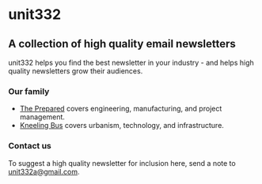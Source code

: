 # unit332
## A collection of high quality email newsletters

unit332 helps you find the best newsletter in your industry - and helps high quality newsletters grow their audiences.

### Our family
* [The Prepared](http://theprepared.org/newsletter) covers engineering, manufacturing, and project management.
* [Kneeling Bus](http://kneelingbus.net) covers urbanism, technology, and infrastructure. 

### Contact us
To suggest a high quality newsletter for inclusion here, send a note to [unit332a@gmail.com](mailto:unit332@googlegroups.com).
